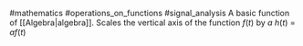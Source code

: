 #mathematics #operations_on_functions #signal_analysis 
A basic function of [[Algebra|algebra]].
Scales the vertical axis of the function $f(t)$ by $a$
$h(t)$ = $af(t)$
